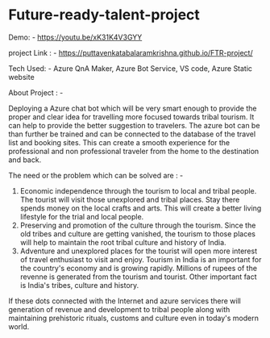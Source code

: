 # Future-ready-talent-project

Demo: -
https://youtu.be/xK31K4V3GYY

project Link : -
https://puttavenkatabalaramkrishna.github.io/FTR-project/

Tech Used: - Azure QnA Maker, Azure Bot Service, VS code, Azure Static website

About Project : - 

Deploying a Azure chat bot which will be very smart enough to provide the proper and clear idea for travelling more focused towards tribal tourism. It can help to provide the better suggestion to travelers. The azure bot can be than further be trained and can be connected to the database of the travel list and booking sites. This can create a smooth experience for the professional and non professional traveler from the home to the destination and back.

The need or the problem which can be solved are : - 
1) Economic independence through the tourism to local and tribal people. The tourist will visit those unexplored and tribal places. Stay there spends money on the local crafts and arts. This will create a better living lifestyle for the trial and local people.
2) Preserving and promotion of the culture through the tourism. Since the old tribes and culture are getting vanished, the tourism to those places will help to maintain the root tribal culture and history of India. 
3) Adventure and unexplored places for the tourist will open more interest of travel enthusiast to visit and enjoy. Tourism in India is an important for the country's economy and is growing rapidly. Millions of rupees of the revenne is generated from the tourism and tourist. Other important fact is India's tribes, culture and history.


If these dots connected with the Internet and azure services there will generation of revenue and development to tribal people along with maintaining prehistoric rituals, customs and culture even in today's modern world.
